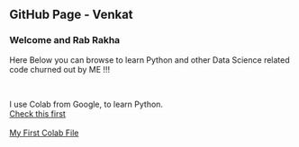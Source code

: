 ## GitHub Page - Venkat

<h3>Welcome and Rab Rakha</h3>

<p> Here Below you can browse to learn Python and other Data Science related code churned out by ME !!! </P>
<br>

 I use Colab from Google, to learn Python.
 <br>
 <a href="https://venkat1970.github.io/Venkat-P/blob/gh-pages/Summertrg1_Venkat.ipynb"> Check this first </a>
 <br>
 <br>
 <a href="https://github.com/venkat1970/Venkat-P/blob/gh-pages/Summertrg1_Venkat.ipynb"> My First Colab File </a>
 <br>
